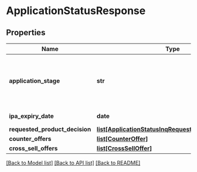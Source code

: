 # ApplicationStatusResponse

## Properties
Name | Type | Description | Notes
------------ | ------------- | ------------- | -------------
**application_stage** | **str** | Current stage of an application.This is a reference data field. Please use /v1/apac/utilities/referenceData/{applicationStage} resource to get possible value of this field with description. You can use applicationStage field name as the referenceCode parameter to retrieve the values. | 
**ipa_expiry_date** | **date** | In principle approval expiration date in  ISO 8601 date format YYYY-MM-DD | [optional] 
**requested_product_decision** | [**list[ApplicationStatusInqRequestedProductDecision]**](ApplicationStatusInqRequestedProductDecision.md) |  | [optional] 
**counter_offers** | [**list[CounterOffer]**](CounterOffer.md) |  | [optional] 
**cross_sell_offers** | [**list[CrossSellOffer]**](CrossSellOffer.md) |  | [optional] 

[[Back to Model list]](../README.md#documentation-for-models) [[Back to API list]](../README.md#documentation-for-api-endpoints) [[Back to README]](../README.md)

